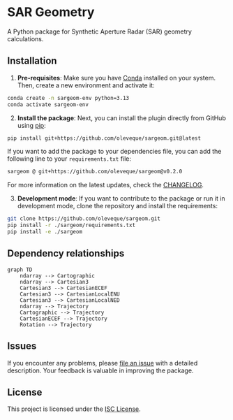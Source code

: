 # SAR Geometry

A Python package for Synthetic Aperture Radar (SAR) geometry calculations.

## Installation

1. **Pre-requisites**: Make sure you have [Conda](https://docs.anaconda.com/miniconda/) installed on your system. Then, create a new environment and activate it:

```bash
conda create -n sargeom-env python=3.13
conda activate sargeom-env
```

2. **Install the package**: Next, you can install the plugin directly from GitHub using [pip](https://pypi.org/project/pip/):

```bash
pip install git+https://github.com/oleveque/sargeom.git@latest
```

If you want to add the package to your dependencies file, you can add the following line to your `requirements.txt` file:

```bash
sargeom @ git+https://github.com/oleveque/sargeom@v0.2.0
```

For more information on the latest updates, check the [CHANGELOG](CHANGELOG.md).

3. **Development mode**: If you want to contribute to the package or run it in development mode, clone the repository and install the requirements:

```bash
git clone https://github.com/oleveque/sargeom.git
pip install -r ./sargeom/requirements.txt
pip install -e ./sargeom
```

## Dependency relationships

```mermaid
graph TD
    ndarray --> Cartographic
    ndarray --> Cartesian3
    Cartesian3 --> CartesianECEF
    Cartesian3 --> CartesianLocalENU
    Cartesian3 --> CartesianLocalNED
    ndarray --> Trajectory
    Cartographic --> Trajectory
    CartesianECEF --> Trajectory
    Rotation --> Trajectory
```

## Issues

If you encounter any problems, please [file an issue](https://github.com/oleveque/sargeom/issues) with a detailed description.
Your feedback is valuable in improving the package.

## License

This project is licensed under the [ISC License](LICENSE.md).
